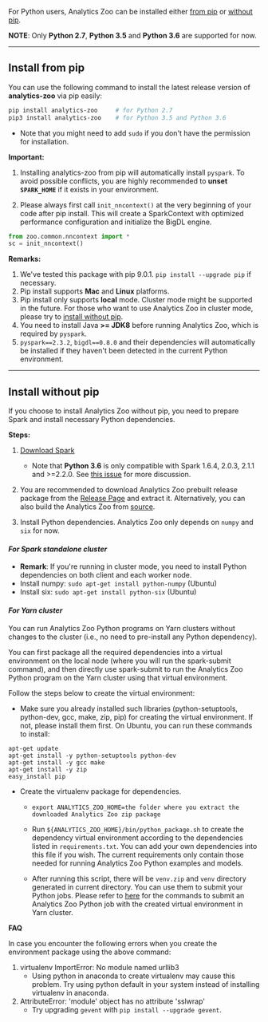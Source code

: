 For Python users, Analytics Zoo can be installed either [from pip](#install-from-pip) or [without pip](#install-without-pip).

**NOTE**: Only __Python 2.7__, __Python 3.5__ and __Python 3.6__ are supported for now.

---
## **Install from pip**
You can use the following command to install the latest release version of __analytics-zoo__ via pip easily:

```bash
pip install analytics-zoo     # for Python 2.7
pip3 install analytics-zoo    # for Python 3.5 and Python 3.6
```

* Note that you might need to add `sudo` if you don't have the permission for installation.

**Important:**

1. Installing analytics-zoo from pip will automatically install `pyspark`. To avoid possible conflicts, you are highly recommended to __unset `SPARK_HOME`__ if it exists in your environment.

2. Please always first call `init_nncontext()` at the very beginning of your code after pip install. This will create a SparkContext with optimized performance configuration and initialize the BigDL engine.
```python
from zoo.common.nncontext import *
sc = init_nncontext()
```

**Remarks:**

1. We've tested this package with pip 9.0.1. `pip install --upgrade pip` if necessary.
2. Pip install supports __Mac__ and __Linux__ platforms.
3. Pip install only supports __local__ mode. Cluster mode might be supported in the future. For those who want to use Analytics Zoo in cluster mode, please try to [install without pip](#install-without-pip).
4. You need to install Java __>= JDK8__ before running Analytics Zoo, which is required by `pyspark`.
5. `pyspark==2.3.2`, `bigdl==0.8.0` and their dependencies will automatically be installed if they haven't been detected in the current Python environment.


---
## **Install without pip**

If you choose to install Analytics Zoo without pip, you need to prepare Spark and install necessary Python dependencies.

**Steps:**

1. [Download Spark](https://spark.apache.org/downloads.html)

    - Note that __Python 3.6__ is only compatible with Spark 1.6.4, 2.0.3, 2.1.1 and >=2.2.0. See [this issue](https://issues.apache.org/jira/browse/SPARK-19019) for more discussion.


2. You are recommended to download Analytics Zoo prebuilt release package from the [Release Page](../release-download/) and extract it.
Alternatively, you can also build the Analytics Zoo from [source](../ScalaUserGuide/install/#build-with-script-recommended).

3. Install Python dependencies. Analytics Zoo only depends on `numpy` and `six` for now.

#### ***For Spark standalone cluster***

* __Remark__: If you're running in cluster mode, you need to install Python dependencies on both client and each worker node.
* Install numpy: 
```sudo apt-get install python-numpy``` (Ubuntu)
* Install six: 
```sudo apt-get install python-six``` (Ubuntu)

#### ***For Yarn cluster***

You can run Analytics Zoo Python programs on Yarn clusters without changes to the cluster (i.e., no need to pre-install any Python dependency).

You can first package all the required dependencies into a virtual environment on the local node (where you will run the spark-submit command),
and then directly use spark-submit to run the Analytics Zoo Python program on the Yarn cluster using that virtual environment.

Follow the steps below to create the virtual environment: 
   
* Make sure you already installed such libraries (python-setuptools, python-dev, gcc, make, zip, pip) for creating the virtual environment. If not, please install them first.
On Ubuntu, you can run these commands to install:
```
apt-get update
apt-get install -y python-setuptools python-dev
apt-get install -y gcc make
apt-get install -y zip
easy_install pip
```
* Create the virtualenv package for dependencies.
    * ```export ANALYTICS_ZOO_HOME=the folder where you extract the downloaded Analytics Zoo zip package```
    
    * Run ```${ANALYTICS_ZOO_HOME}/bin/python_package.sh``` to create the dependency virtual environment according to the dependencies listed in `requirements.txt`. You can add your own dependencies into this file if you wish. The current requirements only contain those needed for running Analytics Zoo Python examples and models.

    * After running this script, there will be `venv.zip` and `venv` directory generated in current directory. You can use them to submit your Python jobs. Please refer to [here](run.md#run-with-virtual-environment-on-yarn) for the commands to submit an Analytics Zoo Python job with the created virtual environment in Yarn cluster.

__FAQ__

In case you encounter the following errors when you create the environment package using the above command:

1. virtualenv ImportError: No module named urllib3
    - Using python in anaconda to create virtualenv may cause this problem. Try using python default in your system instead of installing virtualenv in anaconda.
2. AttributeError: 'module' object has no attribute 'sslwrap'
    - Try upgrading `gevent` with `pip install --upgrade gevent`.
